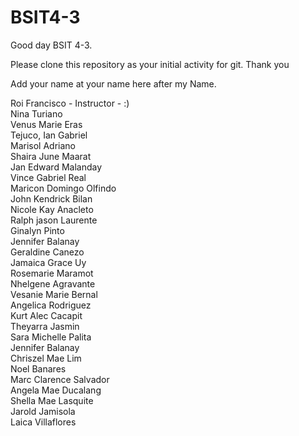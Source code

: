 # BSIT4-3

Good day BSIT 4-3.

Please clone this repository as your initial activity for git. Thank you

Add your name at your name here after my Name.

Roi Francisco - Instructor - :)
<br>Nina Turiano
<br>Venus Marie Eras
<br>Tejuco, Ian Gabriel
<br>Marisol Adriano
<br>Shaira June Maarat
<br>Jan Edward Malanday
<br>Vince Gabriel Real
<br>Maricon Domingo Olfindo
<br>John Kendrick Bilan
<br>Nicole Kay Anacleto
<br>Ralph jason Laurente
<br>Ginalyn Pinto
<br>Jennifer Balanay
<br>Geraldine Canezo
<br> Jamaica Grace Uy
<br> Rosemarie Maramot
<br>Nhelgene Agravante
<br>Vesanie Marie Bernal
<br>Angelica Rodriguez
<br>Kurt Alec Cacapit
<br>Theyarra Jasmin
<br>Sara Michelle Palita
<br>Jennifer Balanay
<br>Chriszel Mae Lim
<br> Noel Banares
<br> Marc Clarence Salvador
<br> Angela Mae Ducalang
<br> Shella Mae Lasquite
<br> Jarold Jamisola
<br> Laica Villaflores
